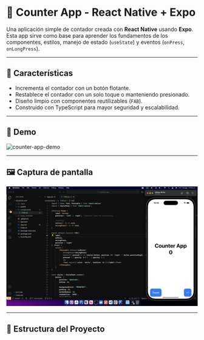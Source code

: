 # 📱 Counter App - React Native + Expo

Una aplicación simple de contador creada con **React Native** usando **Expo**. Esta app sirve como base para aprender los fundamentos de los componentes, estilos, manejo de estado (`useState`) y eventos (`onPress`, `onLongPress`).

---

## 🚀 Características

- Incrementa el contador con un botón flotante.
- Restablece el contador con un solo toque o manteniendo presionado.
- Diseño limpio con componentes reutilizables (`FAB`).
- Construido con TypeScript para mayor seguridad y escalabilidad.

---

## 📸 Demo

![counter-app-demo](https://github.com/javierDev03/Counter-App-/assets/demo.gif) <!-- Opcional, puedes poner un gif/demo o eliminar esta sección -->

---

## 🖼️ Captura de pantalla

![Captura de pantalla Counter App](/image-git/capture.png)

---

## 🧱 Estructura del Proyecto
